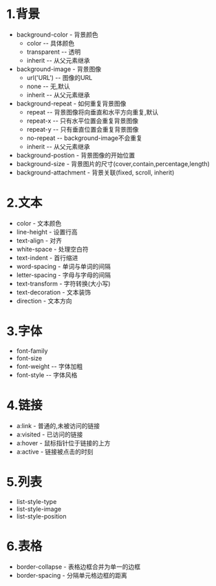 1.背景
====
* background-color - 背景颜色
  + color -- 具体颜色
  + transparent -- 透明
  + inherit -- 从父元素继承
* background-image - 背景图像
  + url('URL') -- 图像的URL
  + none -- 无,默认
  + inherit -- 从父元素继承
* background-repeat - 如何重复背景图像
  + repeat -- 背景图像将向垂直和水平方向重复,默认
  + repeat-x -- 只有水平位置会重复背景图像
  + repeat-y -- 只有垂直位置会重复背景图像
  + no-repeat -- background-image不会重复
  + inherit	-- 从父元素继承
* background-postion - 背景图像的开始位置
* background-size - 背景图片的尺寸(cover,contain,percentage,length)
* background-attachment - 背景关联(fixed, scroll, inherit)

2.文本
====
* color - 文本颜色
* line-height - 设置行高
* text-align - 对齐
* white-space - 处理空白符
* text-indent - 首行缩进
* word-spacing - 单词与单词的间隔
* letter-spacing - 字母与字母的间隔
* text-transform - 字符转换(大小写)
* text-decoration - 文本装饰
* direction - 文本方向

3.字体
====
* font-family
* font-size
* font-weight -- 字体加粗
* font-style -- 字体风格

4.链接
===
* a:link - 普通的,未被访问的链接
* a:visited - 已访问的链接
* a:hover - 鼠标指针位于链接的上方
* a:active - 链接被点击的时刻

5.列表
===
* list-style-type
* list-style-image
* list-style-position

6.表格
===
* border-collapse - 表格边框合并为单一的边框
* border-spacing - 分隔单元格边框的距离